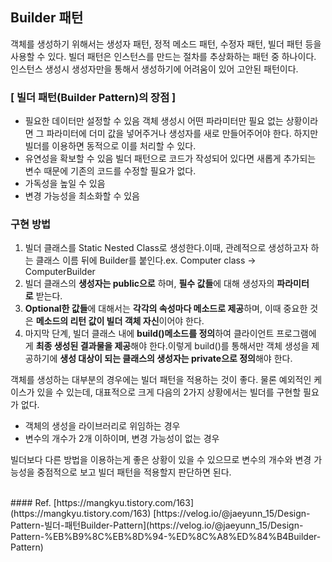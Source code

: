 ## Builder 패턴
객체를 생성하기 위해서는 생성자 패턴, 정적 메소드 패턴, 수정자 패턴, 빌더 패턴 등을 사용할 수 있다. 빌더 패턴은 인스턴스를 만드는 절차를 추상화하는 패턴 중 하나이다. 인스턴스 생성시 생성자만을 통해서 생성하기에 어려움이 있어 고안된 패턴이다.

### [ 빌더 패턴(Builder Pattern)의 장점 ]

- 필요한 데이터만 설정할 수 있음
객체 생성시 어떤 파라미터만 필요 없는 상황이라면 그 파라미터에 더미 값을 넣어주거나 생성자를 새로 만들어주어야 한다. 하지만 빌더를 이용하면 동적으로 이를 처리할 수 있다.
- 유연성을 확보할 수 있음
빌더 패턴으로 코드가 작성되어 있다면 새롭게 추가되는 변수 때문에 기존의 코드를 수정할 필요가 없다.
- 가독성을 높일 수 있음
- 변경 가능성을 최소화할 수 있음

### 구현 방법

1. 빌더 클래스를 Static Nested Class로 생성한다.이때, 관례적으로 생성하고자 하는 클래스 이름 뒤에 Builder를 붙인다.ex. Computer class -> ComputerBuilder
2. 빌더 클래스의 **생성자는 public으로** 하며, **필수 값들**에 대해 생성자의 **파라미터로** 받는다.
3. **Optional한 값들**에 대해서는 **각각의 속성마다 메소드로 제공**하며, 이때 중요한 것은 **메소드의 리턴 값이 빌더 객체 자신**이어야 한다.
4. 마지막 단계, 빌더 클래스 내에 **build()메소드를 정의**하여 클라이언트 프로그램에게 **최종 생성된 결과물을 제공**해야 한다.이렇게 build()를 통해서만 객체 생성을 제공하기에 **생성 대상이 되는 클래스의 생성자는 private으로 정의**해야 한다.

객체를 생성하는 대부분의 경우에는 빌더 패턴을 적용하는 것이 좋다. 물론 예외적인 케이스가 있을 수 있는데, 대표적으로 크게 다음의 2가지 상황에서는 빌더를 구현할 필요가 없다.
- 객체의 생성을 라이브러리로 위임하는 경우
- 변수의 개수가 2개 이하이며, 변경 가능성이 없는 경우

빌더보다 다른 방법을 이용하는게 좋은 상황이 있을 수 있으므로 변수의 개수와 변경 가능성을 중점적으로 보고 빌더 패턴을 적용할지 판단하면 된다.

<br>
#### Ref.
[https://mangkyu.tistory.com/163](https://mangkyu.tistory.com/163)
[https://velog.io/@jaeyunn_15/Design-Pattern-빌더-패턴Builder-Pattern](https://velog.io/@jaeyunn_15/Design-Pattern-%EB%B9%8C%EB%8D%94-%ED%8C%A8%ED%84%B4Builder-Pattern)
